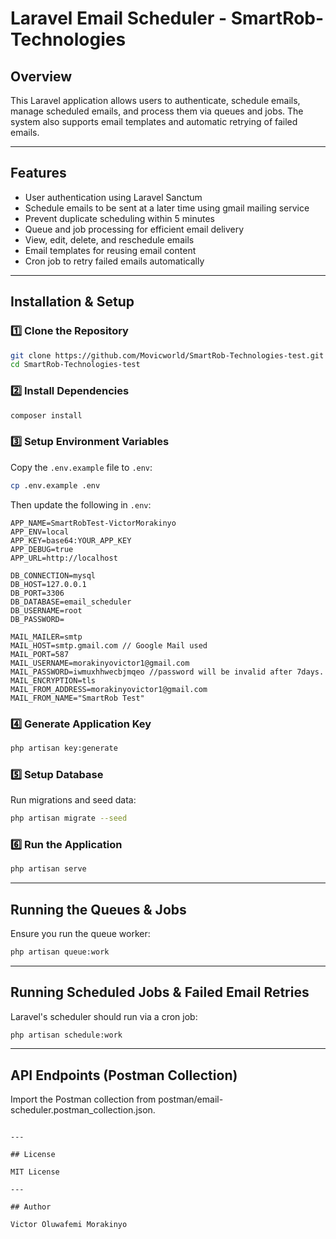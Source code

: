 # Laravel Email Scheduler - SmartRob-Technologies

## Overview

This Laravel application allows users to authenticate, schedule emails, manage scheduled emails, and process them via queues and jobs. The system also supports email templates and automatic retrying of failed emails.

---

## Features

- User authentication using Laravel Sanctum
- Schedule emails to be sent at a later time using gmail mailing service
- Prevent duplicate scheduling within 5 minutes
- Queue and job processing for efficient email delivery
- View, edit, delete, and reschedule emails
- Email templates for reusing email content
- Cron job to retry failed emails automatically

---

## Installation & Setup

### 1️⃣ Clone the Repository

```sh
git clone https://github.com/Movicworld/SmartRob-Technologies-test.git
cd SmartRob-Technologies-test
```

### 2️⃣ Install Dependencies

```sh
composer install
```

### 3️⃣ Setup Environment Variables

Copy the `.env.example` file to `.env`:

```sh
cp .env.example .env
```

Then update the following in `.env`:

```env
APP_NAME=SmartRobTest-VictorMorakinyo
APP_ENV=local
APP_KEY=base64:YOUR_APP_KEY
APP_DEBUG=true
APP_URL=http://localhost

DB_CONNECTION=mysql
DB_HOST=127.0.0.1
DB_PORT=3306
DB_DATABASE=email_scheduler
DB_USERNAME=root
DB_PASSWORD=

MAIL_MAILER=smtp
MAIL_HOST=smtp.gmail.com // Google Mail used
MAIL_PORT=587
MAIL_USERNAME=morakinyovictor1@gmail.com
MAIL_PASSWORD=iwmuxhhwecbjmqeo //password will be invalid after 7days.
MAIL_ENCRYPTION=tls
MAIL_FROM_ADDRESS=morakinyovictor1@gmail.com
MAIL_FROM_NAME="SmartRob Test"
```

### 4️⃣ Generate Application Key

```sh
php artisan key:generate
```

### 5️⃣ Setup Database

Run migrations and seed data:

```sh
php artisan migrate --seed
```

### 6️⃣ Run the Application

```sh
php artisan serve
```

---

## Running the Queues & Jobs

Ensure you run the queue worker:

```sh
php artisan queue:work
```

---

## Running Scheduled Jobs & Failed Email Retries

Laravel's scheduler should run via a cron job:

```sh
php artisan schedule:work
```

---
## API Endpoints (Postman Collection)

Import the Postman collection from postman/email-scheduler.postman_collection.json.
```

---

## License

MIT License

---

## Author

Victor Oluwafemi Morakinyo

